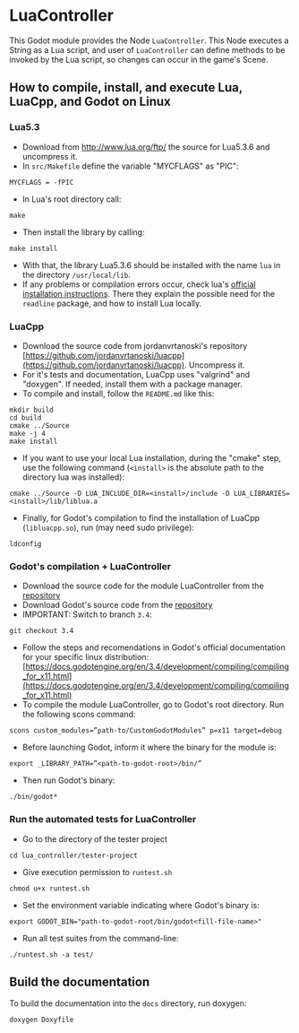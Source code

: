 # LuaController
This Godot module provides the Node `LuaController`. This Node executes a String as a Lua script, and user of `LuaController` can define methods to be invoked by the Lua script, so changes can occur in the game's Scene.

## How to compile, install, and execute Lua, LuaCpp, and Godot on Linux

### Lua5.3
 - Download from http://www.lua.org/ftp/ the source for Lua5.3.6 and uncompress it.
 - In `src/Makefile` define the variable "MYCFLAGS" as "PIC":
```
MYCFLAGS = -fPIC
```
 - In Lua's root directory call:
 ```
 make
 ```
 - Then install the library by calling:
 ```
 make install
 ```
 - With that, the library Lua5.3.6 should be installed with the name `lua` in the directory `/usr/local/lib`.
 - If any problems or compilation errors occur, check lua's [official installation instructions](https://www.lua.org/manual/5.3/readme.html). There they explain the possible need for the `readline` package, and how to install Lua locally.

### LuaCpp 
 - Download the source code from jordanvrtanoski's repository [https://github.com/jordanvrtanoski/luacpp](https://github.com/jordanvrtanoski/luacpp). Uncompress it.
 - For it's tests and documentation, LuaCpp uses "valgrind" and "doxygen". If needed, install them with a package manager.
 - To compile and install, follow the `README.md` like this:
 ```
 mkdir build
 cd build
 cmake ../Source
 make -j 4
 make install
 ```
 - If you want to use your local Lua installation, during the "cmake" step, use the following command (`<install>` is the absolute path to the directory lua was installed):
 ```
 cmake ../Source -D LUA_INCLUDE_DIR=<install>/include -D LUA_LIBRARIES=<install>/lib/liblua.a
 ```
 - Finally, for Godot's compilation to find the installation of LuaCpp (`libluacpp.so`), run (may need sudo privilege):
 ```
 ldconfig
 ```
 ### Godot's compilation + LuaController
 - Download the source code for the module LuaController from the [repository](https://github.com/RogLeite/CustomGodotModules)
 - Download Godot's  source code from the [repository](https://github.com/godotengine/godot)
 - IMPORTANT: Switch to branch `3.4`:
 ```
 git checkout 3.4
 ```
 - Follow the steps and recomendations in Godot's official documentation for your specific linux distribution: [https://docs.godotengine.org/en/3.4/development/compiling/compiling_for_x11.html](https://docs.godotengine.org/en/3.4/development/compiling/compiling_for_x11.html)
 - To compile the module LuaController, go to Godot's root directory. Run the following scons command:
 ```
 scons custom_modules=”path-to/CustomGodotModules” p=x11 target=debug
 ```
 - Before launching Godot, inform it where the binary for the module is:
 ```
 export _LIBRARY_PATH=”<path-to-godot-root>/bin/”
 ```
 - Then run Godot's binary:
 ```
 ./bin/godot*
 ```

### Run the automated tests for LuaController
 - Go to the directory of the tester project
 ```
 cd lua_controller/tester-project
 ```
 - Give execution permission to `runtest.sh`
 ```
 chmod u+x runtest.sh
 ```
 - Set the environment variable indicating where Godot's binary is:
 ```
 export GODOT_BIN="path-to-godot-root/bin/godot<fill-file-name>" 
 ```
 - Run all test suites from the command-line:
 ```
 ./runtest.sh -a test/ 
 ```

 ## Build the documentation
 To build the documentation into the `docs` directory, run doxygen:
 ```
 doxygen Doxyfile
 ```
